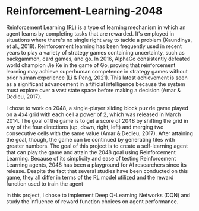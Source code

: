 # Reinforcement-Learning-2048

Reinforcement Learning (RL) is a type of learning mechanism in which an agent learns by completing tasks that are rewarded. It's employed in situations where there's no single right way to tackle a problem (Kaundinya, et al., 2018). Reinforcement learning has been frequently used in recent years to play a variety of strategy games containing uncertainty, such as backgammon, card games, and go. In 2016, AlphaGo consistently defeated world champion Jie Ke in the game of Go, proving that reinforcement learning may achieve superhuman competence in strategy games without prior human experience (Li & Peng, 2021). This latest achievement is seen as a significant advancement in artificial intelligence because the system must explore over a vast state space before making a decision (Amar & Dedieu, 2017).

I chose to work on 2048, a single-player sliding block puzzle game played on a 4x4 grid with each cell a power of 2, which was released in March 2014. The goal of the game is to get a score of 2048 by shifting the grid in any of the four directions (up, down, right, left) and merging two consecutive cells with the same value (Amar & Dedieu, 2017). After attaining the goal, though, the game can be continued by generating tiles with greater numbers. The goal of this project is to create a self-learning agent that can play the game and attain the 2048 goal using Reinforcement Learning. Because of its simplicity and ease of testing Reinforcement Learning agents, 2048 has been a playground for AI researchers since its release. Despite the fact that several studies have been conducted on this game, they all differ in terms of the RL model utilized and the reward function used to train the agent 

In this project, I chose to implement Deep Q-Learning Networks (DQN) and study the influence of reward function choices on agent performance.
